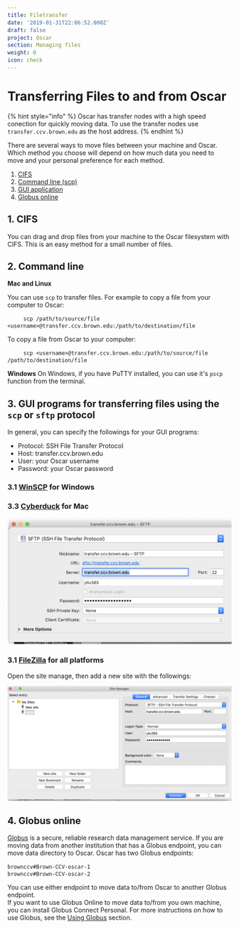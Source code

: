 ```yaml
---
title: Filetransfer
date: '2019-01-31T22:06:52.000Z'
draft: false
project: Oscar
section: Managing files
weight: 0
icon: check
---
```


# Transferring Files to and from Oscar

{% hint style="info" %}
Oscar has transfer nodes with a high speed conection for quickly moving data. To use the transfer nodes use `transfer.ccv.brown.edu` as the host address.
{% endhint %}

There are several ways to move files between your machine and Oscar. Which method you choose will depend on how much data you need to move and your personal preference for each method.

1. [CIFS](../../connecting-to-oscar/cifs.md)
2. [Command line \(scp\)](./#2-command-line)
3. [GUI application](./#3-gui-programs-for-transferring-files-using-the-scp-or-sftp-protocol)
4. [Globus online](./#4-globus-online)

## 1. CIFS

You can drag and drop files from your machine to the Oscar filesystem with CIFS. This is an easy method for a small number of files.

## 2. Command line

**Mac and Linux**

You can use `scp` to transfer files. For example to copy a file from your computer to Oscar:

```text
     scp /path/to/source/file <username>@transfer.ccv.brown.edu:/path/to/destination/file
```

To copy a file from Oscar to your computer:

```text
     scp <username>@transfer.ccv.brown.edu:/path/to/source/file /path/to/destination/file
```

**Windows** On Windows, if you have PuTTY installed, you can use it's `pscp` function from the terminal.

## 3. GUI programs for transferring files using the `scp` or `sftp` protocol

In general, you can specify the followings for your GUI programs:

* Protocol: SSH File Transfer Protocol
* Host: transfer.ccv.brown.edu
* User: your Oscar username
* Password: your Oscar password

### 3.1 [WinSCP](https://winscp.net/eng/index.php) for Windows

### 3.3 [Cyberduck](https://cyberduck.io) for Mac

![Figure 1 Cyberduck](../../.gitbook/assets/cyberduck.png)

### 3.1 [FileZilla](https://filezilla-project.org) for all platforms

Open the site manage, then add a new site with the followings:

![Figure 2 FileZilla](../../.gitbook/assets/screen-shot-2020-05-01-at-9.29.03-am.png)

## 4. Globus online

[Globus](https://www.globus.org) is a secure, reliable research data management service. If you are moving data from another institution that has a Globus endpoint, you can move data directory to Oscar. Oscar has two Globus endpoints:

```text
brownccv#Brown-CCV-oscar-1
brownccv#Brown-CCV-oscar-2
```

You can use either endpoint to move data to/from Oscar to another Globus endpoint.  
If you want to use Globus Online to move data to/from you own machine, you can install Globus Connect Personal. For more instructions on how to use Globus, see the [Using Globus](using-globus.md) section.



